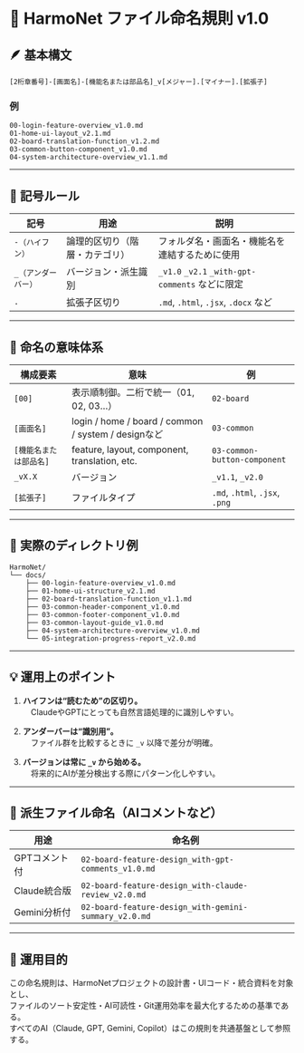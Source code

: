 # 🧭 HarmoNet ファイル命名規則 v1.0

## 🪶 基本構文
```
[2桁章番号]-[画面名]-[機能名または部品名]_v[メジャー].[マイナー].[拡張子]
```

### 例
```
00-login-feature-overview_v1.0.md  
01-home-ui-layout_v2.1.md  
02-board-translation-function_v1.2.md  
03-common-button-component_v1.0.md  
04-system-architecture-overview_v1.1.md
```

---

## 🧩 記号ルール

| 記号 | 用途 | 説明 |
|------|------|------|
| `-（ハイフン）` | 論理的区切り（階層・カテゴリ） | フォルダ名・画面名・機能名を連結するために使用 |
| `_（アンダーバー）` | バージョン・派生識別 | `_v1.0` `_v2.1` `_with-gpt-comments` などに限定 |
| `.` | 拡張子区切り | `.md`, `.html`, `.jsx`, `.docx` など |

---

## 🧭 命名の意味体系

| 構成要素 | 意味 | 例 |
|-----------|------|----|
| `[00]` | 表示順制御。二桁で統一（01, 02, 03…） | `02-board` |
| `[画面名]` | login / home / board / common / system / designなど | `03-common` |
| `[機能名または部品名]` | feature, layout, component, translation, etc. | `03-common-button-component` |
| `_vX.X` | バージョン | `_v1.1`, `_v2.0` |
| `[拡張子]` | ファイルタイプ | `.md`, `.html`, `.jsx`, `.png` |

---

## 🧠 実際のディレクトリ例

```
HarmoNet/
└── docs/
    ├── 00-login-feature-overview_v1.0.md
    ├── 01-home-ui-structure_v2.1.md
    ├── 02-board-translation-function_v1.1.md
    ├── 03-common-header-component_v1.0.md
    ├── 03-common-footer-component_v1.0.md
    ├── 03-common-layout-guide_v1.0.md
    ├── 04-system-architecture-overview_v1.0.md
    └── 05-integration-progress-report_v2.0.md
```

---

## 💡 運用上のポイント

1. **ハイフンは“読むため”の区切り。**  
　ClaudeやGPTにとっても自然言語処理的に識別しやすい。

2. **アンダーバーは“識別用”。**  
　ファイル群を比較するときに `_v` 以降で差分が明確。

3. **バージョンは常に `_v` から始める。**  
　将来的にAIが差分検出する際にパターン化しやすい。

---

## 📘 派生ファイル命名（AIコメントなど）

| 用途 | 命名例 |
|------|--------|
| GPTコメント付 | `02-board-feature-design_with-gpt-comments_v1.0.md` |
| Claude統合版 | `02-board-feature-design_with-claude-review_v2.0.md` |
| Gemini分析付 | `02-board-feature-design_with-gemini-summary_v2.0.md` |

---

## 🎯 運用目的

この命名規則は、HarmoNetプロジェクトの設計書・UIコード・統合資料を対象とし、  
ファイルのソート安定性・AI可読性・Git運用効率を最大化するための基準である。  
すべてのAI（Claude, GPT, Gemini, Copilot）はこの規則を共通基盤として参照する。
